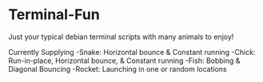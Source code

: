 # Terminal-Fun
Just your typical debian terminal scripts with many animals to enjoy!

Currently Supplying
 -Snake: Horizontal bounce & Constant running
 -Chick: Run-in-place, Horizontal bounce, & Constant running
 -Fish: Bobbing & Diagonal Bouncing
 -Rocket: Launching in one or random locations	

